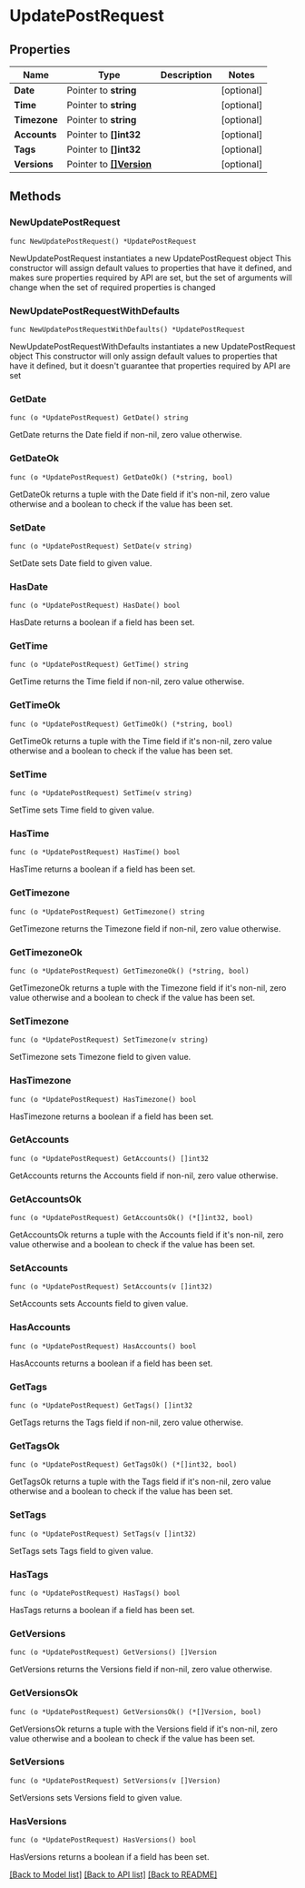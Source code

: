 # UpdatePostRequest

## Properties

Name | Type | Description | Notes
------------ | ------------- | ------------- | -------------
**Date** | Pointer to **string** |  | [optional] 
**Time** | Pointer to **string** |  | [optional] 
**Timezone** | Pointer to **string** |  | [optional] 
**Accounts** | Pointer to **[]int32** |  | [optional] 
**Tags** | Pointer to **[]int32** |  | [optional] 
**Versions** | Pointer to [**[]Version**](Version.md) |  | [optional] 

## Methods

### NewUpdatePostRequest

`func NewUpdatePostRequest() *UpdatePostRequest`

NewUpdatePostRequest instantiates a new UpdatePostRequest object
This constructor will assign default values to properties that have it defined,
and makes sure properties required by API are set, but the set of arguments
will change when the set of required properties is changed

### NewUpdatePostRequestWithDefaults

`func NewUpdatePostRequestWithDefaults() *UpdatePostRequest`

NewUpdatePostRequestWithDefaults instantiates a new UpdatePostRequest object
This constructor will only assign default values to properties that have it defined,
but it doesn't guarantee that properties required by API are set

### GetDate

`func (o *UpdatePostRequest) GetDate() string`

GetDate returns the Date field if non-nil, zero value otherwise.

### GetDateOk

`func (o *UpdatePostRequest) GetDateOk() (*string, bool)`

GetDateOk returns a tuple with the Date field if it's non-nil, zero value otherwise
and a boolean to check if the value has been set.

### SetDate

`func (o *UpdatePostRequest) SetDate(v string)`

SetDate sets Date field to given value.

### HasDate

`func (o *UpdatePostRequest) HasDate() bool`

HasDate returns a boolean if a field has been set.

### GetTime

`func (o *UpdatePostRequest) GetTime() string`

GetTime returns the Time field if non-nil, zero value otherwise.

### GetTimeOk

`func (o *UpdatePostRequest) GetTimeOk() (*string, bool)`

GetTimeOk returns a tuple with the Time field if it's non-nil, zero value otherwise
and a boolean to check if the value has been set.

### SetTime

`func (o *UpdatePostRequest) SetTime(v string)`

SetTime sets Time field to given value.

### HasTime

`func (o *UpdatePostRequest) HasTime() bool`

HasTime returns a boolean if a field has been set.

### GetTimezone

`func (o *UpdatePostRequest) GetTimezone() string`

GetTimezone returns the Timezone field if non-nil, zero value otherwise.

### GetTimezoneOk

`func (o *UpdatePostRequest) GetTimezoneOk() (*string, bool)`

GetTimezoneOk returns a tuple with the Timezone field if it's non-nil, zero value otherwise
and a boolean to check if the value has been set.

### SetTimezone

`func (o *UpdatePostRequest) SetTimezone(v string)`

SetTimezone sets Timezone field to given value.

### HasTimezone

`func (o *UpdatePostRequest) HasTimezone() bool`

HasTimezone returns a boolean if a field has been set.

### GetAccounts

`func (o *UpdatePostRequest) GetAccounts() []int32`

GetAccounts returns the Accounts field if non-nil, zero value otherwise.

### GetAccountsOk

`func (o *UpdatePostRequest) GetAccountsOk() (*[]int32, bool)`

GetAccountsOk returns a tuple with the Accounts field if it's non-nil, zero value otherwise
and a boolean to check if the value has been set.

### SetAccounts

`func (o *UpdatePostRequest) SetAccounts(v []int32)`

SetAccounts sets Accounts field to given value.

### HasAccounts

`func (o *UpdatePostRequest) HasAccounts() bool`

HasAccounts returns a boolean if a field has been set.

### GetTags

`func (o *UpdatePostRequest) GetTags() []int32`

GetTags returns the Tags field if non-nil, zero value otherwise.

### GetTagsOk

`func (o *UpdatePostRequest) GetTagsOk() (*[]int32, bool)`

GetTagsOk returns a tuple with the Tags field if it's non-nil, zero value otherwise
and a boolean to check if the value has been set.

### SetTags

`func (o *UpdatePostRequest) SetTags(v []int32)`

SetTags sets Tags field to given value.

### HasTags

`func (o *UpdatePostRequest) HasTags() bool`

HasTags returns a boolean if a field has been set.

### GetVersions

`func (o *UpdatePostRequest) GetVersions() []Version`

GetVersions returns the Versions field if non-nil, zero value otherwise.

### GetVersionsOk

`func (o *UpdatePostRequest) GetVersionsOk() (*[]Version, bool)`

GetVersionsOk returns a tuple with the Versions field if it's non-nil, zero value otherwise
and a boolean to check if the value has been set.

### SetVersions

`func (o *UpdatePostRequest) SetVersions(v []Version)`

SetVersions sets Versions field to given value.

### HasVersions

`func (o *UpdatePostRequest) HasVersions() bool`

HasVersions returns a boolean if a field has been set.


[[Back to Model list]](../README.md#documentation-for-models) [[Back to API list]](../README.md#documentation-for-api-endpoints) [[Back to README]](../README.md)


